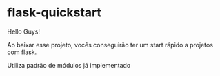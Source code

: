 # flask-quickstart
Hello Guys!

Ao baixar esse projeto, vocês conseguirão ter um start rápido a projetos com flask.

Utiliza padrão de módulos já implementado
